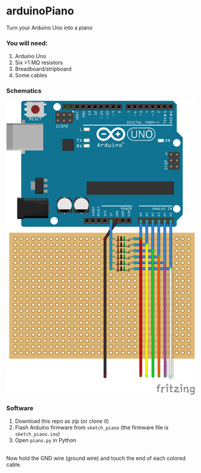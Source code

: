 # arduinoPiano
Turn your Arduino Uno into a piano

### You will need:

1. Arduino Uno
2. Six >1 MΩ resistors
3. Breadboard/stripboard
4. Some cables

### Schematics

![](https://raw.githubusercontent.com/PetreBoboc/arduinoPiano/master/schematics.png)

### Software

1. Download this repo as zip (or clone it)
2. Flash Arduino firmware from `sketch_piano` (the firmware file is `sketch_piano.ino`)
3. Open `piano.py` in Python <br/>
<br/>
Now hold the GND wire (ground wire) and touch the end of each colored cable.
